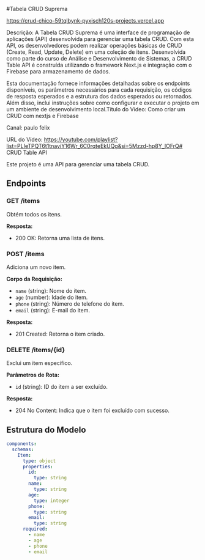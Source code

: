 #Tabela CRUD Suprema

https://crud-chico-59tqlbynk-pyxisch120s-projects.vercel.app

Descrição:
A Tabela CRUD Suprema é uma interface de programação de aplicações (API) desenvolvida para gerenciar uma tabela CRUD. Com esta API, os desenvolvedores podem realizar operações básicas de CRUD (Create, Read, Update, Delete) em uma coleção de itens. Desenvolvida como parte do curso de Análise e Desenvolvimento de Sistemas, a CRUD Table API é construída utilizando o framework Next.js e integração com o Firebase para armazenamento de dados.

Esta documentação fornece informações detalhadas sobre os endpoints disponíveis, os parâmetros necessários para cada requisição, os códigos de resposta esperados e a estrutura dos dados esperados ou retornados. Além disso, inclui instruções sobre como configurar e executar o projeto em um ambiente de desenvolvimento local.Título do Vídeo: Como criar um CRUD com nextjs e Firebase

Canal: paulo felix

URL do Vídeo: https://youtube.com/playlist?list=PLIeTPQT6t1tnaviY16Wr_6C0rqteEkUQg&si=5Mzzd-hp8Y_lOFrQ# CRUD Table API

Este projeto é uma API para gerenciar uma tabela CRUD.

## Endpoints

### GET /items
Obtém todos os itens.

**Resposta:**
- 200 OK: Retorna uma lista de itens.

### POST /items
Adiciona um novo item.

**Corpo da Requisição:**
- `name` (string): Nome do item.
- `age` (number): Idade do item.
- `phone` (string): Número de telefone do item.
- `email` (string): E-mail do item.

**Resposta:**
- 201 Created: Retorna o item criado.

### DELETE /items/{id}
Exclui um item específico.

**Parâmetros de Rota:**
- `id` (string): ID do item a ser excluído.

**Resposta:**
- 204 No Content: Indica que o item foi excluído com sucesso.

## Estrutura do Modelo

```yaml
components:
  schemas:
    Item:
      type: object
      properties:
        id:
          type: string
        name:
          type: string
        age:
          type: integer
        phone:
          type: string
        email:
          type: string
      required:
        - name
        - age
        - phone
        - email
